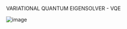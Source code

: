 VARIATIONAL QUANTUM EIGENSOLVER - VQE


![image](https://user-images.githubusercontent.com/82328705/220416130-6dcc6e95-fbe3-4429-ba81-e6548fc2b469.png)

